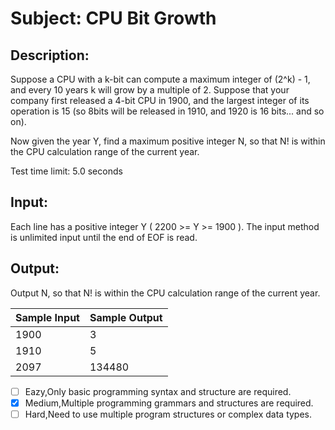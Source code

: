 # Subject: CPU Bit Growth
## Description:
Suppose a CPU with a k-bit can compute a maximum integer of (2^k) - 1, and every 10 years k will grow by a multiple of 2. Suppose that your company first released a 4-bit CPU in 1900, and the largest integer of its operation is 15 (so 8bits will be released in 1910, and 1920 is 16 bits... and so on).
 
Now given the year Y, find a maximum positive integer N, so that N! is within the CPU calculation range of the current year.

Test time limit: 5.0 seconds



## Input:
 Each line has a positive integer Y ( 2200 >= Y >= 1900 ).
The input method is unlimited input until the end of EOF is read.


## Output:
Output N, so that N! is within the CPU calculation range of the current year.


| Sample Input	 | Sample Output |
| -------- | -------- |
| 1900     |   3      |
| 1910     |   5      |
| 2097     |  134480  |


- [ ]  Eazy,Only basic programming syntax and structure are required.
- [x]  Medium,Multiple programming grammars and structures are required.
- [ ] Hard,Need to use multiple program structures or complex data types.